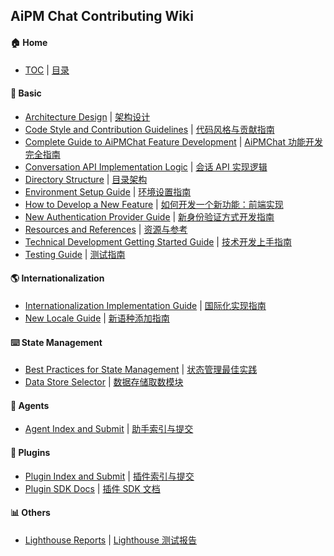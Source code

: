 ## AiPM Chat Contributing Wiki

#### 🏠 Home

- [TOC](Home.md) | [目录](Home.md)

<!-- DOCS LIST -->

#### 🌿 Basic

- [Architecture Design](https://github.com/aipmhub/aipm-chat/wiki/Architecture) | [架构设计](https://github.com/aipmhub/aipm-chat/wiki/Architecture.zh-CN)
- [Code Style and Contribution Guidelines](https://github.com/aipmhub/aipm-chat/wiki/Contributing-Guidelines) | [代码风格与贡献指南](https://github.com/aipmhub/aipm-chat/wiki/Contributing-Guidelines.zh-CN)
- [Complete Guide to AiPMChat Feature Development](https://github.com/aipmhub/aipm-chat/wiki/Feature-Development) | [AiPMChat 功能开发完全指南](https://github.com/aipmhub/aipm-chat/wiki/Feature-Development.zh-CN)
- [Conversation API Implementation Logic](https://github.com/aipmhub/aipm-chat/wiki/Chat-API) | [会话 API 实现逻辑](https://github.com/aipmhub/aipm-chat/wiki/Chat-API.zh-CN)
- [Directory Structure](https://github.com/aipmhub/aipm-chat/wiki/Folder-Structure) | [目录架构](https://github.com/aipmhub/aipm-chat/wiki/Folder-Structure.zh-CN)
- [Environment Setup Guide](https://github.com/aipmhub/aipm-chat/wiki/Setup-Development) | [环境设置指南](https://github.com/aipmhub/aipm-chat/wiki/Setup-Development.zh-CN)
- [How to Develop a New Feature](https://github.com/aipmhub/aipm-chat/wiki/Feature-Development-Frontend) | [如何开发一个新功能：前端实现](https://github.com/aipmhub/aipm-chat/wiki/Feature-Development-Frontend.zh-CN)
- [New Authentication Provider Guide](https://github.com/aipmhub/aipm-chat/wiki/Add-New-Authentication-Providers) | [新身份验证方式开发指南](https://github.com/aipmhub/aipm-chat/wiki/Add-New-Authentication-Providers.zh-CN)
- [Resources and References](https://github.com/aipmhub/aipm-chat/wiki/Resources) | [资源与参考](https://github.com/aipmhub/aipm-chat/wiki/Resources.zh-CN)
- [Technical Development Getting Started Guide](https://github.com/aipmhub/aipm-chat/wiki/Intro) | [技术开发上手指南](https://github.com/aipmhub/aipm-chat/wiki/Intro.zh-CN)
- [Testing Guide](https://github.com/aipmhub/aipm-chat/wiki/Test) | [测试指南](https://github.com/aipmhub/aipm-chat/wiki/Test.zh-CN)

#### 🌎 Internationalization

- [Internationalization Implementation Guide](https://github.com/aipmhub/aipm-chat/wiki/Internationalization-Implementation) | [国际化实现指南](https://github.com/aipmhub/aipm-chat/wiki/Internationalization-Implementation.zh-CN)
- [New Locale Guide](https://github.com/aipmhub/aipm-chat/wiki/Add-New-Locale) | [新语种添加指南](https://github.com/aipmhub/aipm-chat/wiki/Add-New-Locale.zh-CN)

#### ⌨️ State Management

- [Best Practices for State Management](https://github.com/aipmhub/aipm-chat/wiki/State-Management-Intro) | [状态管理最佳实践](https://github.com/aipmhub/aipm-chat/wiki/State-Management-Intro.zh-CN)
- [Data Store Selector](https://github.com/aipmhub/aipm-chat/wiki/State-Management-Selectors) | [数据存储取数模块](https://github.com/aipmhub/aipm-chat/wiki/State-Management-Selectors.zh-CN)

#### 🤖 Agents

- [Agent Index and Submit](https://github.com/aipmhub/aipm-chat-agents) | [助手索引与提交](https://github.com/aipmhub/aipm-chat-agents/blob/main/README.zh-CN.md)

#### 🧩 Plugins

- [Plugin Index and Submit](https://github.com/aipmhub/aipm-chat-plugins) | [插件索引与提交](https://github.com/aipmhub/aipm-chat-plugins/blob/main/README.zh-CN.md)
- [Plugin SDK Docs](https://chat-plugin-sdk.theforage.cn) | [插件 SDK 文档](https://chat-plugin-sdk.theforage.cn)

#### 📊 Others

- [Lighthouse Reports](https://github.com/aipmhub/aipm-chat/wiki/Lighthouse) | [Lighthouse 测试报告](https://github.com/aipmhub/aipm-chat/wiki/Lighthouse.zh-CN)

 <!-- DOCS LIST -->

<!-- LINK GROUP -->
